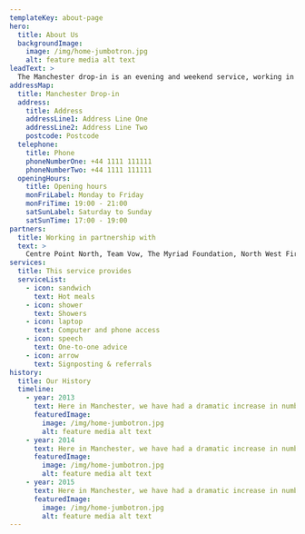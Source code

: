 ```yaml
---
templateKey: about-page
hero:
  title: About Us
  backgroundImage:
    image: /img/home-jumbotron.jpg
    alt: feature media alt text
leadText: >
  The Manchester drop-in is an evening and weekend service, working in partnership with Centre Point, this service is supported by a grant from Manchester City Council.
addressMap:
  title: Manchester Drop-in
  address:
    title: Address
    addressLine1: Address Line One
    addressLine2: Address Line Two
    postcode: Postcode
  telephone:
    title: Phone
    phoneNumberOne: +44 1111 111111
    phoneNumberTwo: +44 1111 111111
  openingHours:
    title: Opening hours
    monFriLabel: Monday to Friday
    monFriTime: 19:00 - 21:00
    satSunLabel: Saturday to Sunday
    satSunTime: 17:00 - 19:00
partners:
  title: Working in partnership with
  text: >
    Centre Point North, Team Vow, The Myriad Foundation, North West First Aid, Not Just Soup…and all of our amazing staff and volunteers.
services:
  title: This service provides
  serviceList:
    - icon: sandwich
      text: Hot meals
    - icon: shower
      text: Showers
    - icon: laptop
      text: Computer and phone access
    - icon: speech
      text: One-to-one advice
    - icon: arrow
      text: Signposting & referrals
history:
  title: Our History
  timeline:
    - year: 2013
      text: Here in Manchester, we have had a dramatic increase in numbers, the likes that have never been seen before and it is increasing every day.Here in Manchester, we have had a dramatic increase in numbers, the likes that have never been seen before and it is increasing every day.
      featuredImage:
        image: /img/home-jumbotron.jpg
        alt: feature media alt text
    - year: 2014
      text: Here in Manchester, we have had a dramatic increase in numbers, the likes that have never been seen before and it is increasing every day.Here in Manchester, we have had a dramatic increase in numbers, the likes that have never been seen before and it is increasing every day. Here in Manchester, we have had a dramatic increase in numbers, the likes that have never been seen before and it is increasing every day.Here in Manchester, we have had a dramatic increase in numbers, the likes that have never been seen before and it is increasing every day.
      featuredImage:
        image: /img/home-jumbotron.jpg
        alt: feature media alt text
    - year: 2015
      text: Here in Manchester, we have had a dramatic increase in numbers, the likes that have never been seen before and it is increasing every day.Here in Manchester, we have had a dramatic increase in numbers, the likes that have never been seen before and it is increasing every day.
      featuredImage:
        image: /img/home-jumbotron.jpg
        alt: feature media alt text
---
```


